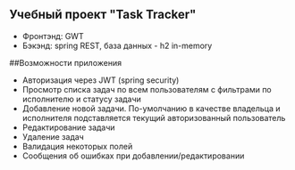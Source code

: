 ## Учебный проект "Task Tracker"
- Фронтэнд: GWT
- Бэкэнд: spring REST, база данных - h2 in-memory

##Возможности приложения
- Авторизация через JWT (spring security)
- Просмотр списка задач по всем пользователям с фильтрами по исполнителю и статусу задачи
- Добавление новой задачи. По-умолчанию в качестве владельца и исполнителя подставляется текущий авторизованный пользователь
- Редактирование задачи
- Удаление задач
- Валидация некоторых полей
- Сообщения об ошибках при добавлении/редактировании